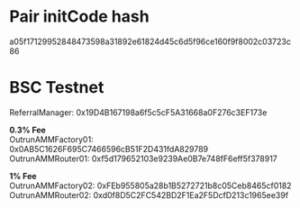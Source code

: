 # Pair initCode hash

a05f17129952848473598a31892e61824d45c6d5f96ce160f9f8002c03723c86

# BSC Testnet

ReferralManager: 0x19D4B167198a6f5c5cF5A31668a0F276c3EF173e  

**0.3% Fee**  
OutrunAMMFactory01: 0x0AB5C1626F695C7466596cB51F2D431fdA829789  
OutrunAMMRouter01: 0xf5d179652103e9239Ae0B7e748fF6eff5f378917

**1% Fee**  
OutrunAMMFactory02: 0xFEb955805a28b1B5272721b8c05Ceb8465cf0182  
OutrunAMMRouter02: 0xd0f8D5C2FC542BD2F1Ea2F5DcfD213c1965ee39f
